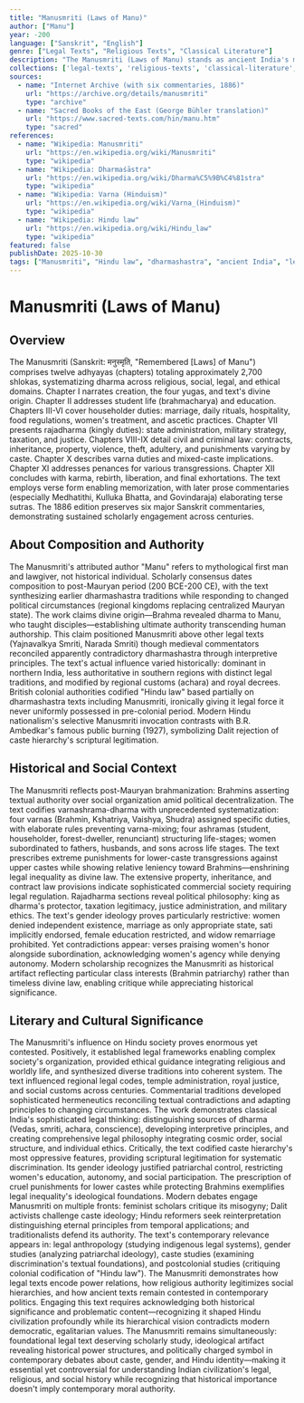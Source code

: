 ```yaml
---
title: "Manusmriti (Laws of Manu)"
author: ["Manu"]
year: -200
language: ["Sanskrit", "English"]
genre: ["Legal Texts", "Religious Texts", "Classical Literature"]
description: "The Manusmriti (Laws of Manu) stands as ancient India's most influential legal and ethical code, systematizing dharmashastra (righteous law) through approximately 2,700 verses covering cosmology, ethics, social duties, kingship, justice, and liberation. Composed between 200 BCE and 200 CE, this foundational text establishes varnashrama-dharma (duties according to caste and life-stage), prescribes conduct for kings, householders, students, and ascetics, and addresses civil/criminal law, inheritance, marriage, and ritual purity. Beyond legal prescriptions, the work presents comprehensive worldview: cosmic order (rita), dharma's primacy, karma-rebirth mechanics, and moksha as ultimate goal. The Manusmriti profoundly influenced Hindu society's organization for two millennia, inspiring commentaries, regional legal codes, and dharmashastra literature, while simultaneously proving controversial for caste hierarchy codification and women's subordination. George Bühler's critical English translation (1886) made this civilization-shaping text accessible to modern scholarship, revealing its historical importance while enabling contemporary critique of its hierarchical social vision."
collections: ['legal-texts', 'religious-texts', 'classical-literature', 'ancient-wisdom', 'historical-texts']
sources:
  - name: "Internet Archive (with six commentaries, 1886)"
    url: "https://archive.org/details/manusmriti"
    type: "archive"
  - name: "Sacred Books of the East (George Bühler translation)"
    url: "https://www.sacred-texts.com/hin/manu.htm"
    type: "sacred"
references:
  - name: "Wikipedia: Manusmriti"
    url: "https://en.wikipedia.org/wiki/Manusmriti"
    type: "wikipedia"
  - name: "Wikipedia: Dharmaśāstra"
    url: "https://en.wikipedia.org/wiki/Dharma%C5%9B%C4%81stra"
    type: "wikipedia"
  - name: "Wikipedia: Varna (Hinduism)"
    url: "https://en.wikipedia.org/wiki/Varna_(Hinduism)"
    type: "wikipedia"
  - name: "Wikipedia: Hindu law"
    url: "https://en.wikipedia.org/wiki/Hindu_law"
    type: "wikipedia"
featured: false
publishDate: 2025-10-30
tags: ["Manusmriti", "Hindu law", "dharmashastra", "ancient India", "legal texts", "caste system", "social history", "religious law", "classical texts", "public domain"]
---
```


# Manusmriti (Laws of Manu)

## Overview

The Manusmriti (Sanskrit: मनुस्मृति, "Remembered [Laws] of Manu") comprises twelve adhyayas (chapters) totaling approximately 2,700 shlokas, systematizing dharma across religious, social, legal, and ethical domains. Chapter I narrates creation, the four yugas, and text's divine origin. Chapter II addresses student life (brahmacharya) and education. Chapters III-VI cover householder duties: marriage, daily rituals, hospitality, food regulations, women's treatment, and ascetic practices. Chapter VII presents rajadharma (kingly duties): state administration, military strategy, taxation, and justice. Chapters VIII-IX detail civil and criminal law: contracts, inheritance, property, violence, theft, adultery, and punishments varying by caste. Chapter X describes varna duties and mixed-caste implications. Chapter XI addresses penances for various transgressions. Chapter XII concludes with karma, rebirth, liberation, and final exhortations. The text employs verse form enabling memorization, with later prose commentaries (especially Medhatithi, Kulluka Bhatta, and Govindaraja) elaborating terse sutras. The 1886 edition preserves six major Sanskrit commentaries, demonstrating sustained scholarly engagement across centuries.

## About Composition and Authority

The Manusmriti's attributed author "Manu" refers to mythological first man and lawgiver, not historical individual. Scholarly consensus dates composition to post-Mauryan period (200 BCE-200 CE), with the text synthesizing earlier dharmashastra traditions while responding to changed political circumstances (regional kingdoms replacing centralized Mauryan state). The work claims divine origin—Brahma revealed dharma to Manu, who taught disciples—establishing ultimate authority transcending human authorship. This claim positioned Manusmriti above other legal texts (Yajnavalkya Smriti, Narada Smriti) though medieval commentators reconciled apparently contradictory dharmashastra through interpretive principles. The text's actual influence varied historically: dominant in northern India, less authoritative in southern regions with distinct legal traditions, and modified by regional customs (achara) and royal decrees. British colonial authorities codified "Hindu law" based partially on dharmashastra texts including Manusmriti, ironically giving it legal force it never uniformly possessed in pre-colonial period. Modern Hindu nationalism's selective Manusmriti invocation contrasts with B.R. Ambedkar's famous public burning (1927), symbolizing Dalit rejection of caste hierarchy's scriptural legitimation.

## Historical and Social Context

The Manusmriti reflects post-Mauryan brahmanization: Brahmins asserting textual authority over social organization amid political decentralization. The text codifies varnashrama-dharma with unprecedented systematization: four varnas (Brahmin, Kshatriya, Vaishya, Shudra) assigned specific duties, with elaborate rules preventing varna-mixing; four ashramas (student, householder, forest-dweller, renunciant) structuring life-stages; women subordinated to fathers, husbands, and sons across life stages. The text prescribes extreme punishments for lower-caste transgressions against upper castes while showing relative leniency toward Brahmins—enshrining legal inequality as divine law. The extensive property, inheritance, and contract law provisions indicate sophisticated commercial society requiring legal regulation. Rajadharma sections reveal political philosophy: king as dharma's protector, taxation legitimacy, justice administration, and military ethics. The text's gender ideology proves particularly restrictive: women denied independent existence, marriage as only appropriate state, sati implicitly endorsed, female education restricted, and widow remarriage prohibited. Yet contradictions appear: verses praising women's honor alongside subordination, acknowledging women's agency while denying autonomy. Modern scholarship recognizes the Manusmriti as historical artifact reflecting particular class interests (Brahmin patriarchy) rather than timeless divine law, enabling critique while appreciating historical significance.

## Literary and Cultural Significance

The Manusmriti's influence on Hindu society proves enormous yet contested. Positively, it established legal frameworks enabling complex society's organization, provided ethical guidance integrating religious and worldly life, and synthesized diverse traditions into coherent system. The text influenced regional legal codes, temple administration, royal justice, and social customs across centuries. Commentarial traditions developed sophisticated hermeneutics reconciling textual contradictions and adapting principles to changing circumstances. The work demonstrates classical India's sophisticated legal thinking: distinguishing sources of dharma (Vedas, smriti, achara, conscience), developing interpretive principles, and creating comprehensive legal philosophy integrating cosmic order, social structure, and individual ethics. Critically, the text codified caste hierarchy's most oppressive features, providing scriptural legitimation for systematic discrimination. Its gender ideology justified patriarchal control, restricting women's education, autonomy, and social participation. The prescription of cruel punishments for lower castes while protecting Brahmins exemplifies legal inequality's ideological foundations. Modern debates engage Manusmriti on multiple fronts: feminist scholars critique its misogyny; Dalit activists challenge caste ideology; Hindu reformers seek reinterpretation distinguishing eternal principles from temporal applications; and traditionalists defend its authority. The text's contemporary relevance appears in: legal anthropology (studying indigenous legal systems), gender studies (analyzing patriarchal ideology), caste studies (examining discrimination's textual foundations), and postcolonial studies (critiquing colonial codification of "Hindu law"). The Manusmriti demonstrates how legal texts encode power relations, how religious authority legitimizes social hierarchies, and how ancient texts remain contested in contemporary politics. Engaging this text requires acknowledging both historical significance and problematic content—recognizing it shaped Hindu civilization profoundly while its hierarchical vision contradicts modern democratic, egalitarian values. The Manusmriti remains simultaneously: foundational legal text deserving scholarly study, ideological artifact revealing historical power structures, and politically charged symbol in contemporary debates about caste, gender, and Hindu identity—making it essential yet controversial for understanding Indian civilization's legal, religious, and social history while recognizing that historical importance doesn't imply contemporary moral authority.
